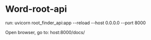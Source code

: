 # Word-root-api

run:
uvicorn root_finder_api:app --reload --host 0.0.0.0 --port 8000

Open browser, go to:
host:8000/docs/